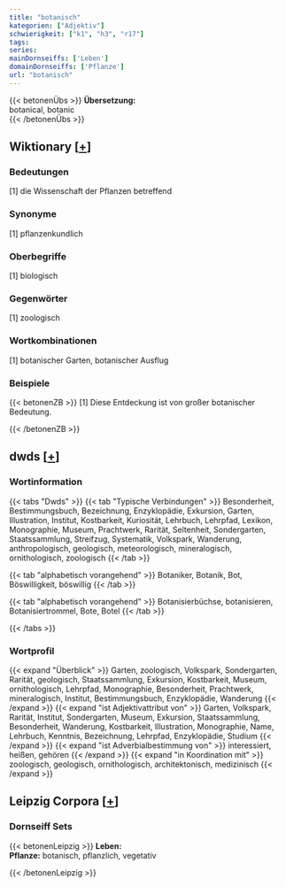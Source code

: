 ```yaml
---
title: "botanisch"
kategorien: ["Adjektiv"]
schwierigkeit: ["k1", "h3", "r17"]
tags:
series:
mainDornseiffs: ['Leben']
domainDornseiffs: ['Pflanze']
url: "botanisch"
---
```


{{< betonenÜbs >}}
**Übersetzung:**  
botanical, botanic  
{{< /betonenÜbs >}}

## Wiktionary [[+](https://de.wiktionary.org/wiki/botanisch)]

### Bedeutungen
[1] die Wissenschaft der Pflanzen betreffend  

### Synonyme
[1] pflanzenkundlich  

### Oberbegriffe
[1] biologisch  

### Gegenwörter
[1] zoologisch  

### Wortkombinationen
[1] botanischer Garten, botanischer Ausflug  

### Beispiele
{{< betonenZB >}}
[1] Diese Entdeckung ist von großer botanischer Bedeutung.  

{{< /betonenZB >}}


## dwds [[+](https://www.dwds.de/wb/botanisch)]

### Wortinformation
{{< tabs "Dwds" >}}
{{< tab "Typische Verbindungen" >}}
Besonderheit, Bestimmungsbuch, Bezeichnung, Enzyklopädie, Exkursion, Garten, Illustration, Institut, Kostbarkeit, Kuriosität, Lehrbuch, Lehrpfad, Lexikon, Monographie, Museum, Prachtwerk, Rarität, Seltenheit, Sondergarten, Staatssammlung, Streifzug, Systematik, Volkspark, Wanderung, anthropologisch, geologisch, meteorologisch, mineralogisch, ornithologisch, zoologisch
{{< /tab >}}

{{< tab "alphabetisch vorangehend" >}}
Botaniker, Botanik, Bot, Böswilligkeit, böswillig
{{< /tab >}}

{{< tab "alphabetisch vorangehend" >}}
Botanisierbüchse, botanisieren, Botanisiertrommel, Bote, Botel
{{< /tab >}}

{{< /tabs >}}

### Wortprofil
{{< expand "Überblick" >}} Garten, zoologisch, Volkspark, Sondergarten, Rarität, geologisch, Staatssammlung, Exkursion, Kostbarkeit, Museum, ornithologisch, Lehrpfad, Monographie, Besonderheit, Prachtwerk, mineralogisch, Institut, Bestimmungsbuch, Enzyklopädie, Wanderung {{< /expand >}}
{{< expand "ist Adjektivattribut von" >}} Garten, Volkspark, Rarität, Institut, Sondergarten, Museum, Exkursion, Staatssammlung, Besonderheit, Wanderung, Kostbarkeit, Illustration, Monographie, Name, Lehrbuch, Kenntnis, Bezeichnung, Lehrpfad, Enzyklopädie, Studium {{< /expand >}}
{{< expand "ist Adverbialbestimmung von" >}} interessiert, heißen, gehören {{< /expand >}}
{{< expand "in Koordination mit" >}} zoologisch, geologisch, ornithologisch, architektonisch, medizinisch {{< /expand >}}

## Leipzig Corpora [[+](https://corpora.uni-leipzig.de/en/res?word=botanisch&corpusId=deu_newscrawl-public_2018)]

### Dornseiff Sets
{{< betonenLeipzig >}}
**Leben:**  
**Pflanze:** botanisch, pflanzlich, vegetativ  

{{< /betonenLeipzig >}}
